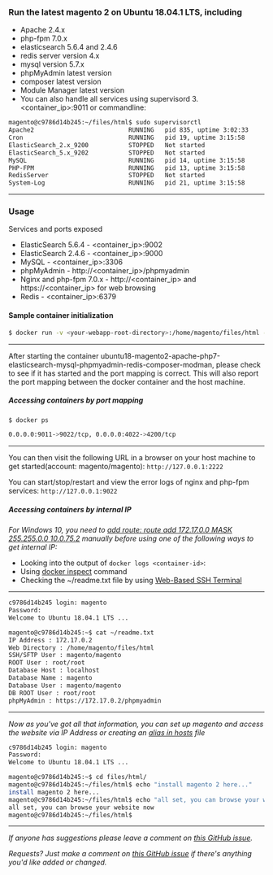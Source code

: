 ### Run the latest magento 2 on Ubuntu 18.04.1 LTS, including

- Apache 2.4.x
- php-fpm 7.0.x
- elasticsearch 5.6.4 and 2.4.6
- redis server version 4.x
- mysql version 5.7.x
- phpMyAdmin latest version
- composer latest version
- Module Manager latest version
- You can also handle all services using supervisord 3. <container_ip>:9011 or commandline: 

```bash
magento@c9786d14b245:~/files/html$ sudo supervisorctl 
Apache2                          RUNNING   pid 835, uptime 3:02:33
Cron                             RUNNING   pid 19, uptime 3:15:58
ElasticSearch_2.x_9200           STOPPED   Not started
ElasticSearch_5.x_9202           STOPPED   Not started
MySQL                            RUNNING   pid 14, uptime 3:15:58
PHP-FPM                          RUNNING   pid 13, uptime 3:15:58
RedisServer                      STOPPED   Not started
System-Log                       RUNNING   pid 21, uptime 3:15:58

```
___

### Usage
Services and ports exposed
- ElasticSearch 5.6.4 - <container_ip>:9002
- ElasticSearch 2.4.6 - <container_ip>:9000
- MySQL - <container_ip>:3306
- phpMyAdmin - http://<container_ip>/phpmyadmin
- Nginx and php-fpm 7.0.x - http://<container_ip> and https://<container_ip> for web browsing
- Redis - <container_ip>:6379

#### Sample container initialization

```bash
$ docker run -v <your-webapp-root-directory>:/home/magento/files/html -p 9022:9011 --name docker-name -d thomasvan/ubuntu18-magento2-apache-php7-elasticsearch-mysql-phpmyadmin-redis-composer-modman:latest
```
___

After starting the container ubuntu18-magento2-apache-php7-elasticsearch-mysql-phpmyadmin-redis-composer-modman, please check to see if it has started and the port mapping is correct. This will also report the port mapping between the docker container and the host machine.

##### Accessing containers by port mapping

```bash
$ docker ps

0.0.0.0:9011->9022/tcp, 0.0.0.0:4022->4200/tcp
```
___


You can then visit the following URL in a browser on your host machine to get started(account: magento/magento): `http://127.0.0.1:2222`

You can start/stop/restart and view the error logs of nginx and php-fpm services: `http://127.0.0.1:9022`

##### Accessing containers by internal IP

_For Windows 10, you need to [add route: route add 172.17.0.0 MASK 255.255.0.0 10.0.75.2](https://forums.docker.com/t/connecting-to-containers-ip-address/18817/13) manually before using one of the following ways to get internal IP:_
- Looking into the output of `docker logs <container-id>`:
- Using [docker inspect](https://docs.docker.com/engine/reference/commandline/inspect/parent-command) command
- Checking the ~/readme.txt file by using [Web-Based SSH Terminal](http://127.0.0.1:2222)
___
 

```bash
c9786d14b245 login: magento
Password:
Welcome to Ubuntu 18.04.1 LTS ...

magento@c9786d14b245:~$ cat ~/readme.txt
IP Address : 172.17.0.2
Web Directory : /home/magento/files/html
SSH/SFTP User : magento/magento
ROOT User : root/root
Database Host : localhost
Database Name : magento
Database User : magento/magento
DB ROOT User : root/root 
phpMyAdmin : https://172.17.0.2/phpmyadmin
```
___

_Now as you've got all that information, you can set up magento and access the website via IP Address or creating an [alias in hosts](https://support.rackspace.com/how-to/modify-your-hosts-file/) file_

```bash
c9786d14b245 login: magento
Password:
Welcome to Ubuntu 18.04.1 LTS ...

magento@c9786d14b245:~$ cd files/html/
magento@c9786d14b245:~/files/html$ echo "install magento 2 here..."
install magento 2 here...
magento@c9786d14b245:~/files/html$ echo "all set, you can browse your website now"
all set, you can browse your website now
magento@c9786d14b245:~/files/html$ 
   ```
___


_If anyone has suggestions please leave a comment on [this GitHub issue](https://github.com/thomasvan/ubuntu18-magento2-apache-php7/issues/2)._

_Requests? Just make a comment on [this GitHub issue](https://github.com/thomasvan/ubuntu18-magento2-apache-php7/issues/1) if there's anything you'd like added or changed._

